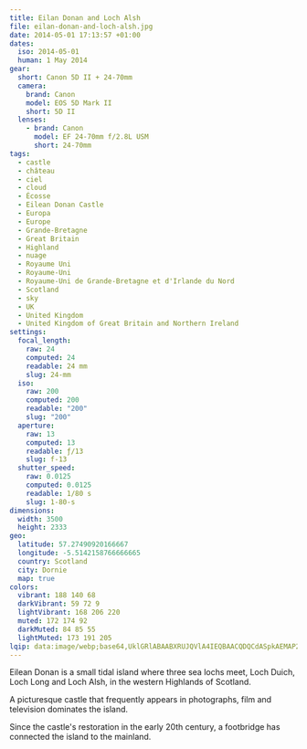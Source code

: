 ```yaml
---
title: Eilan Donan and Loch Alsh
file: eilan-donan-and-loch-alsh.jpg
date: 2014-05-01 17:13:57 +01:00
dates:
  iso: 2014-05-01
  human: 1 May 2014
gear:
  short: Canon 5D II + 24-70mm
  camera:
    brand: Canon
    model: EOS 5D Mark II
    short: 5D II
  lenses:
    - brand: Canon
      model: EF 24-70mm f/2.8L USM
      short: 24-70mm
tags:
  - castle
  - château
  - ciel
  - cloud
  - Écosse
  - Eilean Donan Castle
  - Europa
  - Europe
  - Grande-Bretagne
  - Great Britain
  - Highland
  - nuage
  - Royaume Uni
  - Royaume-Uni
  - Royaume-Uni de Grande-Bretagne et d'Irlande du Nord
  - Scotland
  - sky
  - UK
  - United Kingdom
  - United Kingdom of Great Britain and Northern Ireland
settings:
  focal_length:
    raw: 24
    computed: 24
    readable: 24 mm
    slug: 24-mm
  iso:
    raw: 200
    computed: 200
    readable: "200"
    slug: "200"
  aperture:
    raw: 13
    computed: 13
    readable: ƒ/13
    slug: f-13
  shutter_speed:
    raw: 0.0125
    computed: 0.0125
    readable: 1/80 s
    slug: 1-80-s
dimensions:
  width: 3500
  height: 2333
geo:
  latitude: 57.27490920166667
  longitude: -5.5142158766666665
  country: Scotland
  city: Dornie
  map: true
colors:
  vibrant: 188 140 68
  darkVibrant: 59 72 9
  lightVibrant: 168 206 220
  muted: 172 174 92
  darkMuted: 84 85 55
  lightMuted: 173 191 205
lqip: data:image/webp;base64,UklGRlABAABXRUJQVlA4IEQBAACQDQCdASpkAEMAP2mcvVizqyavNRb8qnAtCWVsgl+tCEn9gPDLrXvTmkJBUd9B5GNIekVll3JZhIZUeNFuN+O6Co3eXQz5YjdTrvgEyOriRffXxx5vZP2Z19eTNLNJ6/N9rcznJn80vjLWj7nOALoyE5EDrYAA/tMAnZhzKhM6UbQjdzzl5iCOs1oP1Uit97AKFogU1QK2YQ0BF8Ol+R/UAfQJV698FU835SZO3BdohCAIAoN7WemawWviC7fVb2LPSQFZCwE369SPiyXo0jRVl8a6c69r4HfDnMynrmApX813O9fqGkwYUHcuPFTRiUphXdrLqZDIfDTS170P+PHdi6bJGSBggFqp5A7JUzqnUVPYMOrN2jOumgqYTRIVYwe8bQoC3vJT6udEkL6qh+kdaNJ7a4nLOSGKSEp+tVfDVSmAAAA=
---
```


Eilean Donan is a small tidal island where three sea lochs meet, Loch Duich, Loch Long and Loch Alsh, in the western Highlands of Scotland.

A picturesque castle that frequently appears in photographs, film and television dominates the island.

Since the castle's restoration in the early 20th century, a footbridge has connected the island to the mainland.
